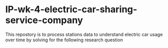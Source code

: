 # IP-wk-4-electric-car-sharing-service-company
This repostory is to process stations data to understand electric car usage over time by solving for the following research question

